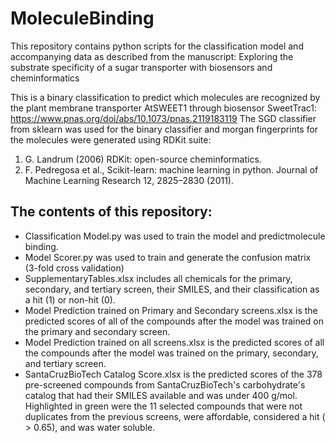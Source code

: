 # MoleculeBinding

This repository contains python scripts for the classification model and accompanying data as described from the manuscript:
Exploring the substrate specificity of a sugar transporter with biosensors and cheminformatics

This is a binary classification to predict which molecules are recognized by the plant membrane transporter AtSWEET1 through biosensor SweetTrac1:
https://www.pnas.org/doi/abs/10.1073/pnas.2119183119
The SGD classifier from sklearn was used for the binary classifier and morgan fingerprints for the molecules were generated using RDKit suite:

1.	G. Landrum (2006) RDKit: open-source cheminformatics.
2.	F. Pedregosa et al., Scikit-learn: machine learning in python. Journal of Machine Learning Research 12, 2825–2830 (2011).

## The contents of this repository:
  - Classification Model.py was used to train the model and predictmolecule binding. 
  - Model Scorer.py was used to train and generate the confusion matrix (3-fold cross validation)
  - SupplementaryTables.xlsx includes all chemicals for the primary, secondary, and tertiary screen, their SMILES, and their classification as a hit      (1) or non-hit (0). 
  - Model Prediction trained on Primary and Secondary screens.xlsx is the predicted scores of all of the compounds after the model was trained on the       primary and secondary screen. 
  - Model Prediction trained on all screens.xlsx is the predicted scores of all the compounds after the model was trained on the primary, secondary,       and tertiary screen. 
  - SantaCruzBioTech Catalog Score.xlsx is the predicted scores of the 378 pre-screened compounds from SantaCruzBioTech's carbohydrate's catalog that
    had their SMILES available and was under 400 g/mol. Highlighted in green were the 11 selected compounds that were not duplicates from the previous    screens, were affordable, considered a hit ( > 0.65), and was water soluble. 
